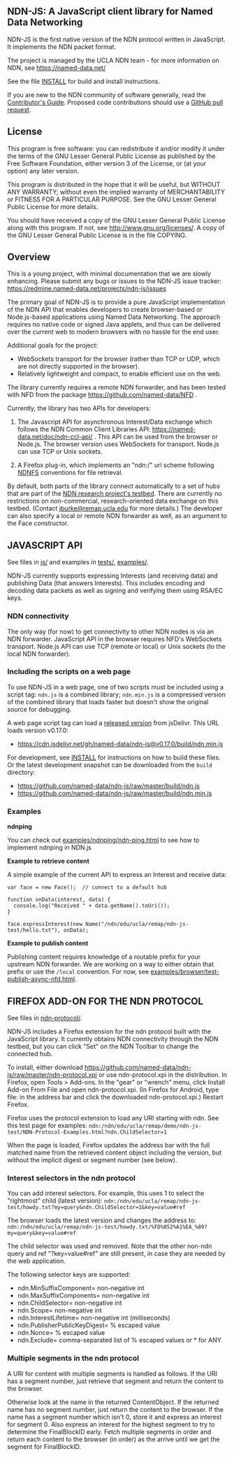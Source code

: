 NDN-JS:  A JavaScript client library for Named Data Networking
--------------------------------------------------------------

NDN-JS is the first native version of the NDN protocol written in JavaScript.  It
implements the NDN packet format.

The project is managed by the UCLA NDN team - for more information on NDN, see
	https://named-data.net/

See the file [INSTALL](https://github.com/named-data/ndn-js/blob/master/INSTALL) for build and install instructions.

If you are new to the NDN community of software generally, read the
[Contributor's Guide](https://github.com/named-data/NFD/blob/master/CONTRIBUTING.md).
Proposed code contributions should use a
[GitHub pull request](https://github.com/named-data/ndn-js/pulls).

License
-------
This program is free software: you can redistribute it and/or modify
it under the terms of the GNU Lesser General Public License as published by
the Free Software Foundation, either version 3 of the License, or
(at your option) any later version.

This program is distributed in the hope that it will be useful,
but WITHOUT ANY WARRANTY; without even the implied warranty of
MERCHANTABILITY or FITNESS FOR A PARTICULAR PURPOSE.  See the
GNU Lesser General Public License for more details.

You should have received a copy of the GNU Lesser General Public License
along with this program.  If not, see <http://www.gnu.org/licenses/>.
A copy of the GNU Lesser General Public License is in the file COPYING.

Overview
--------
This is a young project, with minimal documentation that we are slowly enhancing.  Please
submit any bugs or issues to the NDN-JS issue tracker:
https://redmine.named-data.net/projects/ndn-js/issues

The primary goal of NDN-JS is to provide a pure JavaScript implementation of the NDN API
that enables developers to create browser-based or Node.js-based applications using Named Data Networking.
The approach requires no native code or signed Java applets, and thus can be delivered
over the current web to modern browsers with no hassle for the end user.

Additional goals for the project:
- WebSockets transport for the browser (rather than TCP or UDP, which are not directly supported in
the browser).
- Relatively lightweight and compact, to enable efficient use on the web.

The library currently requires a remote NDN forwarder, and has been tested with NFD from the package
https://github.com/named-data/NFD .

Currently, the library has two APIs for developers:

1.  The Javascript API for asynchronous Interest/Data exchange which follows the
    NDN Common Client Libraries API: https://named-data.net/doc/ndn-ccl-api/ .
    This API can be used from the browser or Node.js. The browser version uses
    WebSockets for transport. Node.js can use TCP or Unix sockets.

2.  A Firefox plug-in, which implements an "ndn:/" url scheme following
    [NDNFS](https://github.com/remap/ndnfs-port) conventions for file retrieval.

By default, both parts of the library connect automatically to a set of hubs
that are part of the [NDN research project's testbed](https://named-data.net/ndn-testbed/).
There are currently no restrictions on non-commercial, research-oriented data exchange on
this testbed. (Contact jburke@remap.ucla.edu for more details.)   The developer can also
specify a local or remote NDN forwarder as well, as an argument to the Face constructor.



JAVASCRIPT API
--------------

See files in [js/](js/) and examples in [tests/](tests/), [examples/](examples/).

NDN-JS currently supports expressing Interests (and receiving data) and publishing Data
(that answers Interests).  This includes encoding and decoding data packets as well as
signing and verifying them using RSA/EC keys.

### NDN connectivity
The only way (for now) to get connectivity to other NDN nodes is via an NDN forwarder.
JavaScript API in the browser requires NFD's WebSockets transport.
Node.js API can use TCP (remote or local) or Unix sockets (to the local NDN forwarder).

### Including the scripts on a web page
To use NDN-JS in a web page, one of two scripts must be included using a script tag:
`ndn.js` is a combined library; `ndn.min.js` is a compressed version of the combined library
that loads faster but doesn't show the original source for debugging.

A web page script tag can load a [released version](https://github.com/named-data/ndn-js/releases) from jsDelivr.
This URL loads version v0.17.0:

- https://cdn.jsdelivr.net/gh/named-data/ndn-js@v0.17.0/build/ndn.min.js

For development, see [INSTALL](INSTALL) for instructions on how to build these files.
Or the latest development snapshot can be downloaded from the `build` directory:

- https://github.com/named-data/ndn-js/raw/master/build/ndn.js
- https://github.com/named-data/ndn-js/raw/master/build/ndn.min.js

### Examples

**ndnping**

You can check out [examples/ndnping/ndn-ping.html](examples/ndnping/ndn-ping.html) to see how to implement ndnping in NDN.js

**Example to retrieve content**

A simple example of the current API to express an Interest and receive data:

```
var face = new Face();	// connect to a default hub

function onData(interest, data) {
  console.log("Received " + data.getName().toUri());
}

face.expressInterest(new Name("/ndn/edu/ucla/remap/ndn-js-test/hello.txt"), onData);
```

**Example to publish content**

Publishing content requires knowledge of a routable prefix for your upstream
NDN forwarder.  We are working on a way to either obtain that prefix or use
the `/local` convention.
For now, see [examples/browser/test-publish-async-nfd.html](examples/browser/test-publish-async-nfd.html).



FIREFOX ADD-ON FOR THE NDN PROTOCOL
-----------------------------------

See files in [ndn-protocol/](ndn-protocol/).

NDN-JS includes a Firefox extension for the ndn protocol built with the JavaScript
library.   It currently obtains NDN connectivity through the NDN testbed, but you can
click "Set" on the NDN Toolbar to change the connected hub.

To install, either download
https://github.com/named-data/ndn-js/raw/master/ndn-protocol.xpi
or use ndn-protocol.xpi in the distribution.  In Firefox, open
Tools > Add-ons.  In the "gear" or "wrench" menu, click Install Add-on From File and open
ndn-protocol.xpi.  (In Firefox for Android, type file: in the address bar and click the
downloaded ndn-protocol.xpi.)  Restart Firefox.

Firefox uses the protocol extension to load any URI starting with ndn.  See this test page for examples:
`ndn:/ndn/edu/ucla/remap/demo/ndn-js-test/NDN-Protocol-Examples.html?ndn.ChildSelector=1`

When the page is loaded, Firefox updates the address bar with the full matched name from
the retrieved content object including the version, but without the implicit digest or
segment number (see below).

### Interest selectors in the ndn protocol

You can add interest selectors. For example, this uses 1 to select the "rightmost" child
(latest version):
`ndn:/ndn/edu/ucla/remap/ndn-js-test/howdy.txt?my=query&ndn.ChildSelector=1&key=value#ref`

The browser loads the latest version and changes the address to:
`ndn:/ndn/edu/ucla/remap/ndn-js-test/howdy.txt/%FD%052%A1%EA_%89?my=query&key=value#ref`

The child selector was used and removed. Note that the other non-ndn query and
ref "?key=value#ref" are still present, in case they are needed by the web application.

The following selector keys are supported:

* ndn.MinSuffixComponent= non-negative int
* ndn.MaxSuffixComponents= non-negative int
* ndn.ChildSelector= non-negative int
* ndn.Scope= non-negative int
* ndn.InterestLifetime= non-negative int (milliseconds)
* ndn.PublisherPublicKeyDigest= % escaped value
* ndn.Nonce= % escaped value
* ndn.Exclude= comma-separated list of % escaped values or * for ANY

### Multiple segments in the ndn protocol

A URI for content with multiple segments is handled as follows. If the URI has a segment
number, just retrieve that segment and return the content to the browser.

Otherwise look at the name in the returned ContentObject.  If the returned name has no
segment number, just return the content to the browser. If the name has a segment number
which isn't 0, store it and express an interest for segment 0. Also express an interest for
the highest segment to try to determine the FinalBlockID early. Fetch multiple segments in order and
return each content to the browser (in order) as the arrive until we get the segment for FinalBlockID.

